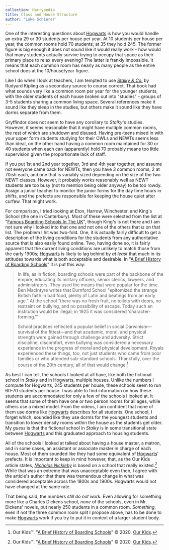 ```yaml
---
collection: Harrypedia
title: Class and House Structure
author: 'Luke Schierer'
---
```


One of the interesting questions about [Hogwarts] is how you would handle an
extra 29 or 30 students per house per year.  At 10 students per house per year,
the common rooms hold 70 students; at 35 they hold 245.  The former figure is big enough it
does not sound like it would really work - how would that many students actually
survive trying to occupy that space as their primary place to relax every
evening? The latter is frankly impossible.  It means that each common room has
nearly as many people as the entire school does at the 10/house/year figure.

Like I do when I look at teachers, I am tempted to use *[Stalky & Co.][]* by
Rudyard Kipling as a secondary source to course correct.  That book had what
sounds very like a common room per year for the younger students, with the older
students of each house broken out into "studies" - groups of 3-5 students
sharing a common living space.  Several references make it sound like they sleep
in the studies, but others make it sound like they have dorms separate from
them.

Gryffindor does not seem to have any corollary to *Stalky*'s studies.  However,
it seems reasonable that it might have multiple common rooms, the rest of which
are shutdown and disused.  Having pre-teens mixed in with your upper form
students studying for their OWLs and NEWTs seems less than ideal, on the other
hand having a common room maintained for 30 or 40 students when each can
(apparently) hold 70 probably means too little supervision given the
proportionate lack of staff.

If you put 1st and 2nd year together, 3rd and 4th year together, and assume not
everyone came back for NEWTs, then you have 3 common rooms, 2 at 70ish each, and
one that is variably sized depending on the size of the two NEWT classes.
However, it probably works reasonably well as NEWT students are too busy (not to
mention being older anyway) to be too rowdy.  Assign a junior teacher to monitor
the junior forms for the day time hours in shifts, and the prefects are
responsible for keeping the house quiet after curfew.  That might work.

For comparison, I tried looking at Eton, Harrow, Winchester, and King's School
(the one in Canterbury).  Most of these were selected from the list at "[Famous
Boarding Schools In The UK][FBSU1]", though King's is not there and I am not
sure why I looked into that one and not one of the others that *is* on that
list.  The problem I hit was two-fold.  One, it is actually fairly difficult to
get a description of the living conditions for the students from any
authoritative source that is also easily found online.  Two, having done so, it
is fairly apparent that the current living conditions are unlikely to match
those from the early 1900s; [Hogwarts] is likely to lag behind by *at least* that
much in its attitudes towards what is both acceptable and desirable.  In "[A
Brief History of Boarding Schools][BHBS1]" it is put this way:

> In life, as in fiction, boarding schools were part of the backbone of the
> empire, educating its military officers, senior clerics, lawyers, and
> administrators. They used the means that were popular for the time. Ben
> MacIntyre writes that Durnford School "epitomized the strange British faith in
> bad food, plenty of Latin and beatings from an early age.” At the school
> “there was no fresh fruit, no toilets with doors, no restraint on bullying,
> and no possibility of escape. Today such an institution would be illegal; in
> 1925 it was considered ‘character-forming.’”
>
> School practices reflected a popular belief in social Darwinism—survival of
> the fittest—and that academic, moral, and physical strength were gained
> through challenge and adversity. Strict discipline, discomfort, even bullying
> was considered a necessary experience in the progress of moral and physical
> development. Royals experienced these things, too, not just students who came
> from poor families or who attended sub-standard schools. Thankfully, over the
> course of the 20th century, all of that would change.[^210725-1]

As best I can tell, the schools I looked at all have, like both the fictional
school in *Stalky* and in Hogwarts, multiple houses.  Unlike the numbers I
compute for Hogwarts, 245 students per house, these schools seem to run 60-70
students per house.  I was able to find information on how these students are
accommodated for only a few of the schools I looked at.  It seems that some of
them have one or two person rooms for all ages, while others use a mixed model.
From the videos, I am confident that none of them use dorms like [Hogwarts]
describes for all students.  One school, I forget which, sounded like they use
dorms for the youngest students and transition to lower density rooms within the
house as the students get older.  My *guess* is that the fictional school in
*Stalky* is in some transitional state between [Hogwarts] and this graduated
approach to housing students.

All of the schools I looked at talked about having a house master, a matron, and
in some cases, an assistant or associate master in charge of each house.  Most
of them sounded like they had some equivalent of [Hogwarts]' prefects.  It is
important to keep in mind however, that, as the Our Kids article states,
*[Nicholas Nickleby][CDNN]* is based on a school that really
existed.[^210725-2]  While that was an extreme that was unacceptable even
then, I agree with the article's author that there was tremendous change in what
was considered acceptable across the 1800s and 1900s.  Hogwarts would not have
changed at the same rate.

That being said, the numbers *still do not work.*  Even allowing for something
more like a Charles Dickens school, *none* of the schools, even in Mr. Dickens'
novels, put nearly 250 students in a common room.  *Something*, even if not the
three common room split I propose above, has to be done to make [Hogwarts] work if
you try to put it in context of a larger student body.

[Hogwarts]: ../

[Stalky & Co.]: https://www.gutenberg.org/ebooks/3006

[CDNN]: https://www.gutenberg.org/ebooks/967

[BHBS1]: https://www.ourkids.net/school/brief-history-of-boarding

[FBSU1]: https://britannia-study.com.my/school-type/famous-uk-boarding-schools

[^210725-2]: Our Kids™.
    "[A Brief History of Boarding Schools](https://www.ourkids.net/school/brief-history-of-boarding)"
    © 2020. [Our Kids](https://www.ourkids.net).

[^210725-1]: Our Kids™.
    "[A Brief History of Boarding Schools](https://www.ourkids.net/school/brief-history-of-boarding)"
    © 2020. [Our Kids](https://www.ourkids.net).
